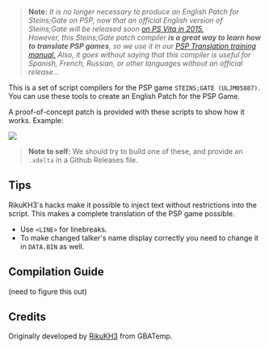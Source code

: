 > **Note:** _It is no longer necessary to produce an English Patch for Steins;Gate on PSP, now that an official English version of Steins;Gate will be released soon [on PS Vita in 2015.](http://www.ricedigital.co.uk/steins-gate-ps-vita-ps3-coming-2015/)_  
> _However, this Steins;Gate patch compiler **is a great way to learn how to translate PSP games**, so we use it in our [PSP Translation training manual.](https://en.wikibooks.org/wiki/PSP/Steins_Gate_Translation)_
> _Also, it goes without saying that this compiler is useful for Spanish, French, Russian, or other languages without an official release..._

This is a set of script compilers for the PSP game `STEINS;GATE (ULJM05887)`. You can use these tools to create an English Patch for the PSP Game.

A proof-of-concept patch is provided with these scripts to show how it works. Example:

![](http://i.imgur.com/P8ypaT4.png)

> **Note to self:** We should try to build one of these, and provide an `.xdelta` in a Github Releases file.

## Tips

RikuKH3's hacks make it possible to inject text without restrictions into the script. This makes a complete translation of the PSP game possible.

* Use `<LINE>` for linebreaks.
* To make changed talker's name display correctly you need to change it in `DATA.BIN` as well.

## Compilation Guide

(need to figure this out)

## Credits

Originally developed by [RikuKH3](https://gbatemp.net/threads/steins-gate-anyone-familiar-with-this-game-engine.346275/page-2#post-5065600) from GBATemp.
